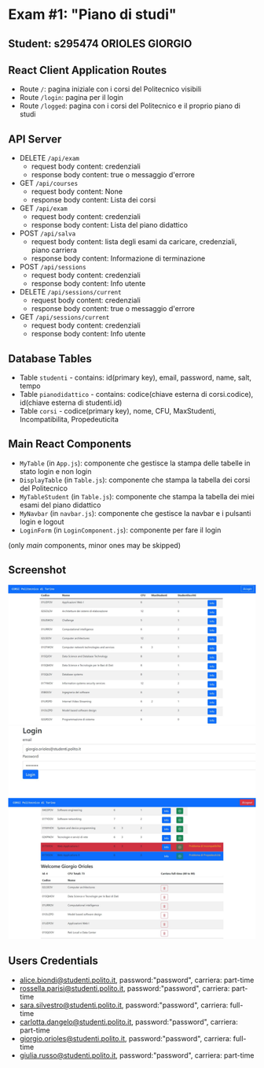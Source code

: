 # Exam #1: "Piano di studi"
## Student: s295474 ORIOLES GIORGIO 

## React Client Application Routes

- Route `/`: pagina iniziale con i corsi del Politecnico visibili
- Route `/login`: pagina per il login
- Route `/logged`: pagina con i corsi del Politecnico e il proprio piano di studi

## API Server

- DELETE `/api/exam`
  - request body content: credenziali
  - response body content: true o messaggio d'errore
- GET `/api/courses`
  - request body content: None
  - response body content: Lista dei corsi
- GET `/api/exam`
  - request body content: credenziali
  - response body content: Lista del piano didattico
- POST `/api/salva`
  - request body content: lista degli esami da caricare, credenziali, piano carriera
  - response body content: Informazione di terminazione
- POST `/api/sessions`
  - request body content: credenziali
  - response body content: Info utente
- DELETE `/api/sessions/current`
  - request body content: credenziali
  - response body content: true o messaggio d'errore
- GET `/api/sessions/current`
  - request body content: credenziali
  - response body content: Info utente


## Database Tables

- Table `studenti` - contains: id(primary key), email, password, name, salt, tempo
- Table `pianodidattico` - contains: codice(chiave esterna di corsi.codice), id(chiave esterna di studenti.id)
- Table `corsi` - codice(primary key), nome, CFU, MaxStudenti, Incompatibilita, Propedeuticita

## Main React Components

- `MyTable` (in `App.js`): componente che gestisce la stampa delle tabelle in stato login e non login
- `DisplayTable` (in `Table.js`): componente che stampa la tabella dei corsi del Politecnico
- `MyTableStudent` (in `Table.js`): componente che stampa la tabella dei miei esami del piano didattico
- `MyNavbar` (in `navbar.js`): componente che gestisce la navbar e i pulsanti login e logout
- `LoginForm` (in `LoginComponent.js`): componente per fare il login

(only _main_ components, minor ones may be skipped)

## Screenshot

![HomePage](./HomePage.jpg)
![Login](./Login.jpg)
![Logged](./Loggato.jpg)

## Users Credentials

- alice.biondi@studenti.polito.it, password:"password", carriera: part-time
- rossella.parisi@studenti.polito.it, password:"password", carriera: part-time
- sara.silvestro@studenti.polito.it, password:"password",  carriera: full-time
- carlotta.dangelo@studenti.polito.it, password:"password", carriera: part-time
- giorgio.orioles@studenti.polito.it, password:"password", carriera: full-time
- giulia.russo@studenti.polito.it, password:"password", carriera: part-time
